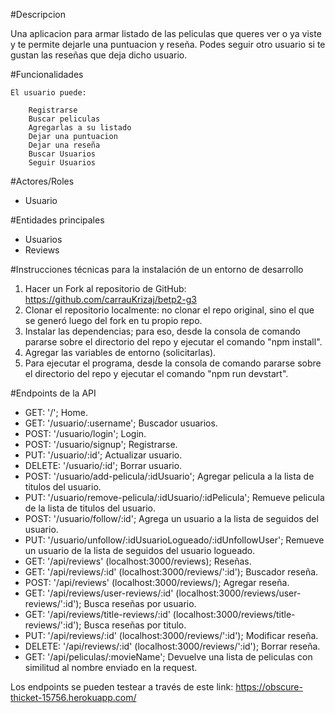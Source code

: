 #Descripcion

Una aplicacion para armar listado de las peliculas que queres ver o ya viste y te permite dejarle una puntuacion y reseña. Podes seguir otro usuario si te gustan las reseñas
que deja dicho usuario.

#Funcionalidades

    El usuario puede:

        Registrarse
        Buscar peliculas
        Agregarlas a su listado
        Dejar una puntuacion
        Dejar una reseña
        Buscar Usuarios
        Seguir Usuarios

#Actores/Roles

- Usuario

#Entidades principales

- Usuarios
- Reviews

#Instrucciones técnicas para la instalación de un entorno de desarrollo

1. Hacer un Fork al repositorio de GitHub: https://github.com/carrauKrizaj/betp2-g3
2. Clonar el repositorio localmente: no clonar el repo original, sino el que se generó luego del fork en tu propio repo.
3. Instalar las dependencias; para eso, desde la consola de comando pararse sobre el directorio del repo y ejecutar el comando "npm install".
4. Agregar las variables de entorno (solicitarlas).
5. Para ejecutar el programa, desde la consola de comando pararse sobre el directorio del repo y ejecutar el comando "npm run devstart".

#Endpoints de la API

- GET: '/'; Home.
- GET: '/usuario/:username'; Buscador usuarios. 
- POST: '/usuario/login'; Login.
- POST: '/usuario/signup'; Registrarse.
- PUT: '/usuario/:id'; Actualizar usuario.
- DELETE: '/usuario/:id'; Borrar usuario.
- POST: '/usuario/add-pelicula/:idUsuario'; Agregar pelicula a la lista de titulos del usuario.
- PUT: '/usuario/remove-pelicula/:idUsuario/:idPelicula'; Remueve pelicula de la lista de titulos del usuario.
- POST: '/usuario/follow/:id'; Agrega un usuario a la lista de seguidos del usuario.
- PUT: '/usuario/unfollow/:idUsuarioLogueado/:idUnfollowUser'; Remueve un usuario de la lista de seguidos del usuario logueado.
- GET: '/api/reviews' (localhost:3000/reviews); Reseñas.
- GET: '/api/reviews/:id' (localhost:3000/reviews/':id'); Buscador reseña.
- POST: '/api/reviews' (localhost:3000/reviews/); Agregar reseña.
- GET: '/api/reviews/user-reviews/:id' (localhost:3000/reviews/user-reviews/':id'); Busca reseñas por usuario.
- GET: '/api/reviews/title-reviews/:id' (localhost:3000/reviews/title-reviews/':id'); Busca reseñas por titulo.
- PUT: '/api/reviews/:id' (localhost:3000/reviews/':id'); Modificar reseña.
- DELETE: '/api/reviews/:id' (localhost:3000/reviews/':id'); Borrar reseña.
- GET: '/api/peliculas/:movieName'; Devuelve una lista de peliculas con similitud al nombre enviado en la request.

Los endpoints se pueden testear a través de este link: https://obscure-thicket-15756.herokuapp.com/
